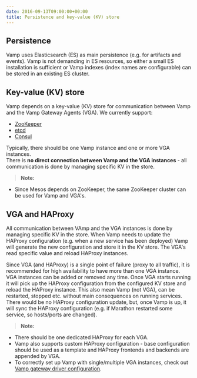 ```yaml
---
date: 2016-09-13T09:00:00+00:00
title: Persistence and key-value (KV) store
---
```


## Persistence 
Vamp uses Elasticsearch (ES) as main persistence (e.g. for artifacts and events). 
Vamp is not demanding in ES resources, so either a small ES installation is sufficient or Vamp indexes (index names are configurable) can be stored in an existing ES cluster.


## Key-value (KV) store
Vamp depends on a key-value (KV) store for communication between Vamp and the Vamp Gateway Agents (VGA).
We currently support:

* [ZooKeeper](https://zookeeper.apache.org/)
* [etcd](https://coreos.com/etcd/docs/latest/) 
* [Consul](https://www.consul.io/)

Typically, there should be one Vamp instance and one or more VGA instances.  
There is **no direct connection between Vamp and the VGA instances** - all communication is done by managing specific KV in the store.  


>**Note:**
>
* Since Mesos depends on ZooKeeper, the same ZooKeeper cluster can be used for Vamp and VGA's.


## VGA and HAProxy

All communication between VAmp and the VGA instances is done by managing specific KV in the store. 
When Vamp needs to update the HAProxy configuration (e.g. when a new service has been deployed) Vamp will generate the new configuration and store it in the KV store.
The VGA's read specific value and reload HAProxy instances. 

Since VGA (and HAProxy) is a single point of failure (proxy to all traffic), it is recommended for high availability to have more than one VGA instance.
VGA instances can be added or removed any time. Once VGA starts running it will pick up the HAProxy configuration from the configured KV store and reload the HAProxy instance.
This also mean Vamp (not VGA), can be restarted, stopped etc. without main consequences on running services. There would be no HAProxy configuration update, but, once Vamp is up, it will sync the HAProxy configuration (e.g. if Marathon restarted some service, so hosts/ports are changed).  

>**Note:**
>
* There should be one dedicated HAProxy for each VGA. 
* Vamp also supports custom HAProxy configuration - base configuration should be used as a template and HAProxy frontends and backends are appended by VGA.
* To correctly set up Vamp with single/multiple VGA instances, check out [Vamp gateway driver configuration](/resources/run-vamp/vamp-configuration#gateway-driver).

